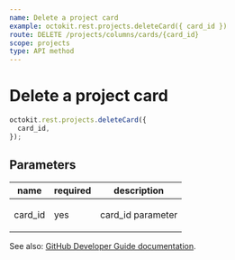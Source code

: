 ```yaml
---
name: Delete a project card
example: octokit.rest.projects.deleteCard({ card_id })
route: DELETE /projects/columns/cards/{card_id}
scope: projects
type: API method
---
```


# Delete a project card

```js
octokit.rest.projects.deleteCard({
  card_id,
});
```

## Parameters

<table>
  <thead>
    <tr>
      <th>name</th>
      <th>required</th>
      <th>description</th>
    </tr>
  </thead>
  <tbody>
    <tr><td>card_id</td><td>yes</td><td>

card_id parameter

</td></tr>
  </tbody>
</table>

See also: [GitHub Developer Guide documentation](https://docs.github.com/rest/reference/projects#delete-a-project-card).
